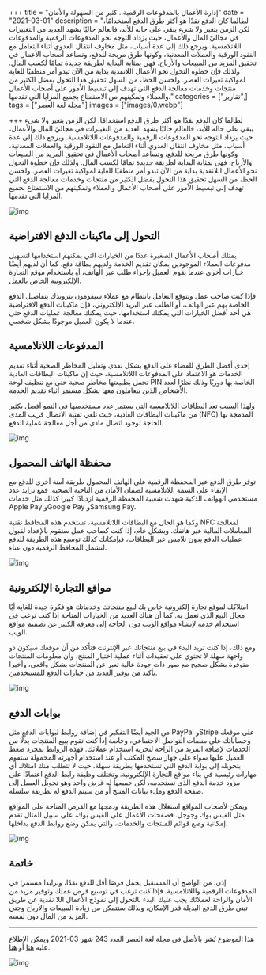 +++
title = "إدارة اﻷعمال بالمدفوعات الرقمية.. كثير من السهولة واﻷمان"
date = "2021-03-01"
description = "لطالما كان الدفع نقدًا هو أكثر طرق الدفع استخدامًا، لكن الزمن يتغير ولا شيء يبقي على حاله للأبد، فالعالم حاليًا يشهد العديد من التغييرات في مجاليّ المال والأعمال، حيث يزداد التوجه نحو المدفوعات الرقمية والمدفوعات اللاتلامسية. ويرجع ذلك إلى عدة أسباب، مثل مخاوف انتقال العدوي أثناء التعامل مع النقود الورقية والعملات المعدنية، وكونها طرق مريحة للدفع، وتساعد أصحاب الأعمال في تحقيق المزيد من المبيعات والأرباح. فهي بمثابة البداية لطريقة جديدة تمامًا لكسب المال. ولذلك فإن خطوة التحول نحو الأعمال اللانقدية بداية من الآن تبدو أمر منطقيًا للغاية لمواكبة تغيرات العصر. ولحسن الحظ، من السهل تحقيق هذا التحول بفضل الكثير من منتجات وخدمات معالجة الدفع التي تهدف إلى تبسيط الأمور على أصحاب الأعمال والعملاء وتمكينهم من الاستمتاع بجميع المزايا التي تقدمها."
categories = ["تقارير",]
tags = ["مجلة لغة العصر"]
images = ["images/0.webp"]

+++
لطالما كان الدفع نقدًا هو أكثر طرق الدفع استخدامًا، لكن الزمن يتغير ولا شيء يبقي على حاله للأبد، فالعالم حاليًا يشهد العديد من التغييرات في مجاليّ المال والأعمال، حيث يزداد التوجه نحو المدفوعات الرقمية والمدفوعات اللاتلامسية. ويرجع ذلك إلى عدة أسباب، مثل مخاوف انتقال العدوي أثناء التعامل مع النقود الورقية والعملات المعدنية، وكونها طرق مريحة للدفع، وتساعد أصحاب الأعمال في تحقيق المزيد من المبيعات والأرباح. فهي بمثابة البداية لطريقة جديدة تمامًا لكسب المال. ولذلك فإن خطوة التحول نحو الأعمال اللانقدية بداية من الآن تبدو أمر منطقيًا للغاية لمواكبة تغيرات العصر. ولحسن الحظ، من السهل تحقيق هذا التحول بفضل الكثير من منتجات وخدمات معالجة الدفع التي تهدف إلى تبسيط الأمور على أصحاب الأعمال والعملاء وتمكينهم من الاستمتاع بجميع المزايا التي تقدمها.

![img](images/0.webp)

## التحول إلى ماكينات الدفع الافتراضية

يمتلك أصحاب الأعمال الصغيرة عددًا من الخيارات التي يمكنهم استخدامها لتسهيل مدفوعات العملاء الموجودين بمكان تقديم الخدمة ولديهم بطاقة دفع. كما أن لديهم أيضًا خيارات أخرى عندما يقوم العميل بإجراء طلب عبر الهاتف، أو باستخدام موقع التجارة الإلكترونية الخاص بالعمل.

فإذا كنت صاحب عمل وتتوقع التعامل بانتظام مع عملاء سيقومون بتزويدك بتفاصيل الدفع الخاصة بهم عبر الهاتف، أو الطلب عبر البريد الإلكتروني، فإن ماكينات الدفع الافتراضية هي أحد أفضل الخيارات التي يمكنك استخدامها، حيث يمكنك معالجة عمليات الدفع حتى عندما لا يكون العميل موجودًا بشكل شخصي.

## المدفوعات اللاتلامسية 

إحدى أفضل الطرق للقضاء على الدفع بشكل نقدي وتقليل المخاطر الصحية أثناء تقديم الخدمات هو الاعتماد على المدفوعات اللاتلامسية، حيث إن ماكينات البطاقات العادية تحمل بطبيعتها مخاطر صحية حتى مع تنظيف لوحة PIN الخاصة بها دوريًا وذلك نظرًا لعدد الأشخاص الذين يتعاملون معها بشكل مستمر أثناء تقديم الخدمة.

ولهذا السبب تعد البطاقات اللاتلامسية التي يستمر عدد مستخدميها في النمو أفضل بكثير من ماكينات البطاقات العادية، حيث تلغي تقنية الاتصال قريب المدى (NFC) المدمجة بها الحاجة لوجود اتصال مادي من أجل معالجة عملية الدفع.

![img](images/Contactless.webp)

## محفظة الهاتف المحمول

توفر طرق الدفع عبر المحفظة الرقمية على الهاتف المحمول طريقة آمنة أخرى للدفع مع الإبقاء على السمة اللاتلامسية لضمان الأمان من الناحية الصحية. فمع تزايد عدد مستخدمي الهواتف الذكية شهدت شعبية المحفظة الرقمية ازديادًا كبيرا كذلك مثل خدمات Apple Pay وGoogle Pay وSamsung Pay.

وكما هو الحال مع البطاقات اللاتلامسية، تستخدم هذه المحافظ تقنية NFC لمعالجة المعاملات المالية عبر هاتفك. وبشكل عام، إذا كنت كصاحب عمل ستقوم بالإعداد لقبول عمليات الدفع بدون تلامس عبر البطاقات، فبإمكانك كذلك توسيع هذه الطريقة للدفع لتشمل المحافظ الرقمية دون عناء.

![img](images/GooglePay.webp)

## مواقع التجارة الإلكترونية

امتلاكك لموقع تجارة إلكترونية خاص بك لبيع منتجاتك وخدماتك هو فكرة جيدة للغاية أيًا مجال البيع الذي تعمل به. كما أن هناك العديد من الخيارات المتاحة إذا كنت ترغب في استخدام خدمة لإنشاء مواقع الويب دون الحاجة إلى معرفة الكثير عن تصميم مواقع الويب.

ومع ذلك، إذا كنت تريد البدء في بيع منتجاتك عبر الإنترنت فتأكد من أن موقعك سيكون ذو واجهة سهلة لا تحتوي على تعقيدات أثناء عملية اختيار المنتج، وأن معلومات المنتجات متوفرة بشكل صحيح مع صور ذات جودة عالية تعبر عن المنتجات بشكل واقعي، وأخيرا تأكيد من توفير العديد من خيارات الدفع للمستخدمين.

![img](images/E-commerce.webp)

## بوابات الدفع

من الجيد أيضًا التفكير في إضافة روابط لبوابات الدفع مثل PayPal وStripe على موقعك وحساباتك على منصات التواصل الاجتماعي، وخاصة إذا كنت تقوم ببيع المنتجات بدلًا من الخدمات لإضافة المزيد من الراحة لتجربة استخدام عملائك. فهذه الروابط بمجرد ضغط العميل عليها سواء على جهاز سطح المكتب أو عند استخدام أجهزته المحمولة ستقوم بتحويله إلى بوابة الدفع التي تستخدمها بطريقة سهلة، حيث لا تتطلب منك امتلاك أي مهارات رئيسية في بناء مواقع التجارة الإلكترونية. وتختلف وظيفة رابط الدفع اعتمادًا على مزود خدمة الدفع الذي تستخدمه، لكن جميعها له غرض واحد وهو تحويل العميل إلى صفحة الدفع وملء بيانات المنتج أو من سيتم الدفع له بطريقة سلسلة.

ويمكن لأصحاب المواقع استغلال هذه الطريقة ودمجها مع الفرص المتاحة على المواقع مثل الفيس بوك وجوجل. فصفحات الأعمال على الفيس بوك، على سبيل المثال تقدم إمكانية وضع قوائم للمنتجات والخدمات، والتي يمكن وضع روابط الدفع بداخلها.

![img](images/paypal.png)

## خاتمة

إذن، من الواضح أن المستقبل يحمل فرصًا أقل للدفع نقدًا، وتزايدا مستمرا في المدفوعات الرقمية واللاتلامسية. فإذا كنت ترغب في توسيع فرص عملك وتوفير مزيد من الأمان والراحة لعملائك يجب عليك البدء بالتحول إلى نموذج الأعمال اللا نقدية عن طريق تبني طرق الدفع البديلة قدر الإمكان، وبذلك ستتمكن من زيادة المبيعات والأرباح وجني المزيد من المال دون لمسه.

---

هذا الموضوع نُشر باﻷصل في مجلة لغة العصر العدد 243 شهر 03-2021 ويمكن الإطلاع عليه [هنا](https://drive.google.com/file/d/1TgLMN-xxxN60ASG7Vqyr8ZZltasb_oM_/view?usp=sharing) أو [هنا](https://gate.ahram.org.eg/News/2692168.aspx).

![img](images/243-2.png)
